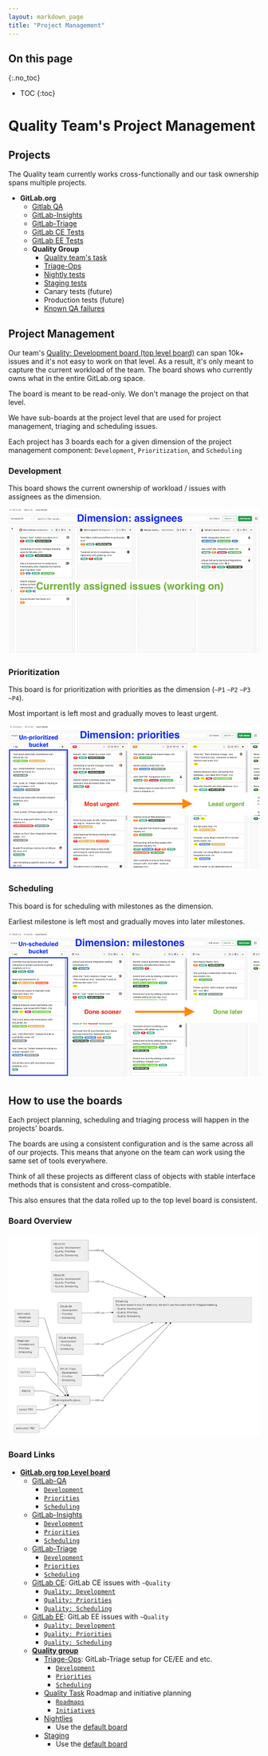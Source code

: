 ```yaml
---
layout: markdown_page
title: "Project Management"
---
```


## On this page
{:.no_toc}

- TOC
{:toc}

# Quality Team's Project Management


## Projects

The Quality team currently works cross-functionally and our task ownership spans multiple projects. 

* **GitLab.org**
  * [Gitlab QA](https://gitlab.com/gitlab-org/gitlab-qa/)
  * [GitLab-Insights](https://gitlab.com/gitlab-org/gitlab-insights/)
  * [GitLab-Triage](https://gitlab.com/gitlab-org/gitlab-triage)
  * [GitLab CE Tests](https://gitlab.com/gitlab-org/gitlab-ce/)
  * [GitLab EE Tests](https://gitlab.com/gitlab-org/gitlab-ee/)
  * **Quality Group**
    * [Quality team's task](https://gitlab.com/gitlab-org/quality/team-tasks/boards/)
    * [Triage-Ops](https://gitlab.com/gitlab-org/quality/triage-ops/)
    * [Nightly tests](https://gitlab.com/gitlab-org/quality/nightly)
    * [Staging tests](https://gitlab.com/gitlab-org/quality/staging)
    * Canary tests (future)
    * Production tests (future)
    * [Known QA failures](https://gitlab.com/groups/gitlab-org/quality/-/issues?scope=all&utf8=%E2%9C%93&state=all&label_name[]=bug)
    
## Project Management

Our team's [Quality: Development board (top level board)](https://gitlab.com/groups/gitlab-org/-/boards/425899) can span 10k+ issues and it's not easy to work on that level. 
As a result, it's only meant to capture the current workload of the team. The board shows who currently owns what in the entire GitLab.org space. 

The board is meant to be read-only. We don't manage the project on that level.

We have sub-boards at the project level that are used for project management, triaging and scheduling issues.

Each project has 3 boards each for a given dimension of the project management component: `Development`, `Prioritization`, and `Scheduling`

### Development

This board shows the current ownership of workload / issues with assignees as the dimension. 

![Development.png](Development.png)

### Prioritization

This board is for prioritization with priorities as the dimension (`~P1` `~P2` `~P3` `~P4`). 

Most important is left most and gradually moves to least urgent.

![Priorities.png](Priorities.png) 
 
### Scheduling

This board is for scheduling with milestones as the dimension. 

Earliest milestone is left most and gradually moves into later milestones.

![Milestones.png](Milestones.png)

## How to use the boards

Each project planning, scheduling and triaging process will happen in the projects' boards. 

The boards are using a consistent configuration and is the same across all of our projects. This means that anyone on the team can work using the same set of tools everywhere.

Think of all these projects as different class of objects with stable interface methods that is consistent and cross-compatible. 

This also ensures that the data rolled up to the top level board is consistent. 

### Board Overview

![Mermaid.png](Mermaid.png)

### Board Links

* **[GitLab.org top Level board](https://gitlab.com/groups/gitlab-org/-/boards/425899)**
   * [GitLab-QA](https://gitlab.com/gitlab-org/gitlab-qa/)
     * [`Development`](https://gitlab.com/gitlab-org/gitlab-qa/boards/2922)
     * [`Priorities`](https://gitlab.com/gitlab-org/gitlab-qa/boards/787592)
     * [`Scheduling`](https://gitlab.com/gitlab-org/gitlab-qa/boards/787593)
  * [GitLab-Insights](https://gitlab.com/gitlab-org/gitlab-insights/)
     * [`Development`](https://gitlab.com/gitlab-org/gitlab-insights/boards/443349)
     * [`Priorities`](https://gitlab.com/gitlab-org/gitlab-insights/boards/787583)
     * [`Scheduling`](https://gitlab.com/gitlab-org/gitlab-insights/boards/787576)
  * [GitLab-Triage](https://gitlab.com/gitlab-org/gitlab-triage/)
     * [`Development`](https://gitlab.com/gitlab-org/gitlab-triage/boards/316854)
     * [`Priorities`](https://gitlab.com/gitlab-org/gitlab-triage/boards/788523)
     * [`Scheduling`](https://gitlab.com/gitlab-org/gitlab-triage/boards/788524)
  * [GitLab CE](https://gitlab.com/gitlab-org/gitlab-ce/): GitLab CE issues with `~Quality`
    * [`Quality: Development`](https://gitlab.com/gitlab-org/gitlab-ce/boards/793776)
    * [`Quality: Priorities`](https://gitlab.com/gitlab-org/gitlab-ce/boards/793777)
    * [`Quality: Scheduling`](https://gitlab.com/gitlab-org/gitlab-ce/boards/793779)
  * [GitLab EE](https://gitlab.com/gitlab-org/gitlab-ee/): GitLab EE issues with `~Quality` 
    * [`Quality: Development`](https://gitlab.com/gitlab-org/gitlab-ee/boards/793784)
    * [`Quality: Priorities`](https://gitlab.com/gitlab-org/gitlab-ee/boards/793788)
    * [`Quality: Scheduling`](https://gitlab.com/gitlab-org/gitlab-ee/boards/793791)
  * **[Quality group](https://gitlab.com/gitlab-org/quality)**
    * [Triage-Ops](https://gitlab.com/gitlab-org/quality/triage-ops/): GitLab-Triage setup for CE/EE and etc.
      * [`Development`](https://gitlab.com/gitlab-org/quality/triage-ops/boards/701857)
      * [`Priorities`](https://gitlab.com/gitlab-org/quality/triage-ops/boards/793763)
      * [`Scheduling`](https://gitlab.com/gitlab-org/quality/triage-ops/boards/793764)
    * [Quality Task](https://gitlab.com/gitlab-org/quality/team-tasks) Roadmap and initiative planning
      * [`Roadmaps`](https://gitlab.com/gitlab-org/quality/team-tasks/boards/548459)
      * [`Initiatives`](https://gitlab.com/gitlab-org/quality/team-tasks/boards/793708)
    * [Nightlies](https://gitlab.com/gitlab-org/quality/nightly)
      * Use the [default board](https://gitlab.com/gitlab-org/quality/nightly/boards)
    * [Staging](https://gitlab.com/gitlab-org/quality/staging)
      * Use the [default board](https://gitlab.com/gitlab-org/quality/staging/boards)
